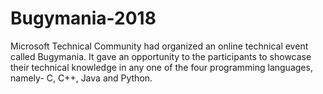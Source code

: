 # Bugymania-2018
Microsoft Technical Community had organized an online technical event called Bugymania. It gave an opportunity to the participants to showcase their technical knowledge in any one of the four programming languages, namely- C, C++, Java and Python.
